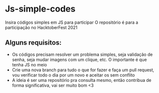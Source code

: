 # Js-simple-codes
Insira códigos simples em JS para participar
O repositório é para a participação no HacktoberFest 2021

## Alguns requisitos:
- Os códigos precisam resolver um problema simples, seja validação de senha, seja mudar imagens com um clique, etc. O importante é que tenha JS no meio
- Crie uma nova branch para tudo o que for fazer e faça um pull request, vou verificar todo o dia por um novo e aceitar os sem conflito
- A ideia é ser uma repositório pra consulta mesmo, então contribua de forma significativa, vai ser muito bom <3
